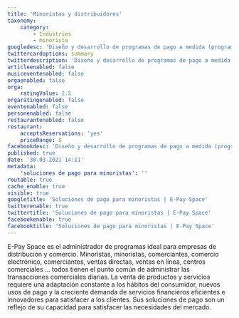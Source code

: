 ```yaml
---
title: 'Minoristas y distribuidores'
taxonomy:
    category:
        - Industries
        - minorista
googledesc: 'Diseño y desarrollo de programas de pago a medida (programas de fidelización, suscripciones, tarjetas regalo, tarjetas de membresía, etc.) gracias al socio técnico perfecto. Emite tarjetas prepagas de plástico o virtuales, monederos electrónicos y muchos servicios de pago nuevos para ser cada vez más competitivo e innovador.'
twittercardoptions: summary
twitterdescription: 'Diseño y desarrollo de programas de pago a medida (programas de fidelización, suscripciones, tarjetas regalo, tarjetas de membresía, etc.) gracias al socio técnico perfecto. Emite tarjetas prepagas de plástico o virtuales, monederos electrónicos y muchos servicios de pago nuevos para ser cada vez más competitivo e innovador.'
articleenabled: false
musiceventenabled: false
orgaenabled: false
orga:
    ratingValue: 2.5
orgaratingenabled: false
eventenabled: false
personenabled: false
restaurantenabled: false
restaurant:
    acceptsReservations: 'yes'
    priceRange: $
facebookdesc: 'Diseño y desarrollo de programas de pago a medida (programas de fidelización, suscripciones, tarjetas regalo, tarjetas de membresía, etc.) gracias al socio técnico perfecto. Emite tarjetas prepagas de plástico o virtuales, monederos electrónicos y muchos servicios de pago nuevos para ser cada vez más competitivo e innovador.'
published: true
date: '30-03-2021 14:11'
metadata:
    'soluciones de pago para minoristas': ''
routable: true
cache_enable: true
visible: true
googletitle: 'Soluciones de pago para minoristas | E-Pay Space'
twitterenable: true
twittertitle: 'Soluciones de pago para minoristas | E-Pay Space'
facebookenable: true
facebooktitle: 'Soluciones de pago para minoristas | E-Pay Space'
---
```


E-Pay Space es el administrador de programas ideal para empresas de distribución y comercio. Minoristas, minoristas, comerciantes, comercio electrónico, comerciantes, ventas directas, ventas en línea, centros comerciales ... todos tienen el punto común de administrar las transacciones comerciales diarias. La venta de productos y servicios requiere una adaptación constante a los hábitos del consumidor, nuevos usos de pago y la creciente demanda de servicios financieros eficientes e innovadores para satisfacer a los clientes. Sus soluciones de pago son un reflejo de su capacidad para satisfacer las necesidades del mercado.